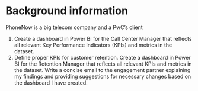 # Background information
PhoneNow is a big telecom company and a PwC’s client
1. Create a dashboard in Power BI for the Call Center Manager that reflects all relevant Key Performance Indicators (KPIs) and metrics in the dataset.
2. Define proper KPIs for customer retention. Create a dashboard in Power BI for the Retention Manager that reflects all relevant KPIs and metrics in the dataset. Write a concise email to the engagement partner explaining my findings and providing suggestions for necessary changes based on the dashboard I have created.
